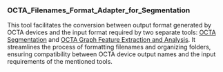 ### OCTA_Filenames_Format_Adapter_for_Segmentation

This tool facilitates the conversion between output format generated by OCTA devices and the input format required by two separate tools: [OCTA Segmentation](https://github.com/aiforvision/OCTA-autosegmentation) and [OCTA Graph Feature Extraction and Analysis](https://github.com/KreitnerL/OCTA-graph-extraction). It streamlines the process of formatting filenames and organizing folders, ensuring compatibility between OCTA device output names and the input requirements of the mentioned tools.
